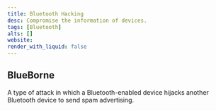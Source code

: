 ```yaml
---
title: Bluetooth Hacking
desc: Compromise the information of devices.
tags: [Bluetooth]
alts: []
website:
render_with_liquid: false
---
```


## BlueBorne

A type of attack in which a Bluetooth-enabled device hijacks another Bluetooth device to send spam advertising.